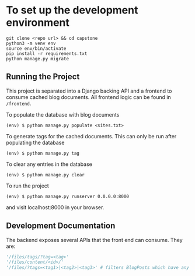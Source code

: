 # To set up the development environment

```shell
git clone <repo url> && cd capstone
python3 -m venv env
source env/bin/activate
pip install -r requirements.txt
python manage.py migrate
```

## Running the Project

This project is separated into a Django backing API and a frontend to consume cached blog documents. All frontend logic can be found in `/frontend`. 

To populate the database with blog documents

```shell
(env) $ python manage.py populate <sites.txt>
```

To generate tags for the cached documents. This can only be run after populating the database

```shell
(env) $ python manage.py tag
```

To clear any entries in the database
```shell
(env) $ python manage.py clear
```

To run the project
```shell
(env) $ python manage.py runserver 0.0.0.0:8000
```
and visit localhost:8000 in your browser. 


## Development Documentation

The backend exposes several APIs that the front end can consume. They are:
```python
'/files/tags/?tag=<tag>'
'/files/content/<id>/'
'/files/?tags=<tag1>|<tag2>|<tag3>' # filters BlogPosts which have any of the tags
```